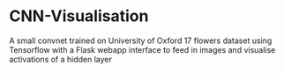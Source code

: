 # CNN-Visualisation
A small convnet trained on University of Oxford 17 flowers dataset using Tensorflow with a Flask webapp interface to feed in images and visualise activations of a hidden layer
